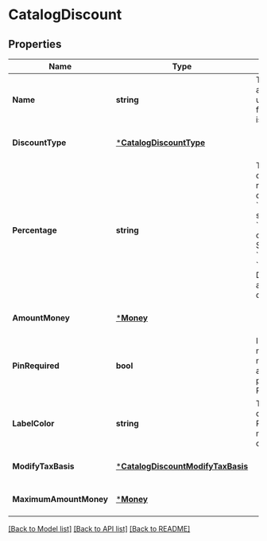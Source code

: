 # CatalogDiscount

## Properties
Name | Type | Description | Notes
------------ | ------------- | ------------- | -------------
**Name** | **string** | The discount name. This is a searchable attribute for use in applicable query filters, and its value length is of Unicode code points. | [optional] [default to null]
**DiscountType** | [***CatalogDiscountType**](CatalogDiscountType.md) |  | [optional] [default to null]
**Percentage** | **string** | The percentage of the discount as a string representation of a decimal number, using a &#x60;.&#x60; as the decimal separator and without a &#x60;%&#x60; sign. A value of &#x60;7.5&#x60; corresponds to &#x60;7.5%&#x60;. Specify a percentage of &#x60;0&#x60; if &#x60;discount_type&#x60; is &#x60;VARIABLE_PERCENTAGE&#x60;.  Do not use this field for amount-based or variable discounts. | [optional] [default to null]
**AmountMoney** | [***Money**](Money.md) |  | [optional] [default to null]
**PinRequired** | **bool** | Indicates whether a mobile staff member needs to enter their PIN to apply the discount to a payment in the Square Point of Sale app. | [optional] [default to null]
**LabelColor** | **string** | The color of the discount display label in the Square Point of Sale app. This must be a valid hex color code. | [optional] [default to null]
**ModifyTaxBasis** | [***CatalogDiscountModifyTaxBasis**](CatalogDiscountModifyTaxBasis.md) |  | [optional] [default to null]
**MaximumAmountMoney** | [***Money**](Money.md) |  | [optional] [default to null]

[[Back to Model list]](../README.md#documentation-for-models) [[Back to API list]](../README.md#documentation-for-api-endpoints) [[Back to README]](../README.md)

